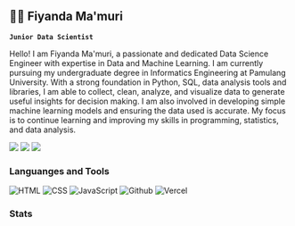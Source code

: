 ## 🧑‍💻 Fiyanda Ma'muri

**` Junior Data Scientist `**

Hello! I am Fiyanda Ma'muri, a passionate and dedicated Data Science Engineer with expertise in Data and Machine Learning. I am currently pursuing my undergraduate degree in Informatics Engineering at Pamulang University. With a strong foundation in Python, SQL, data analysis tools and libraries, I am able to collect, clean, analyze, and visualize data to generate useful insights for decision making. I am also involved in developing simple machine learning models and ensuring the data used is accurate. My focus is to continue learning and improving my skills in programming, statistics, and data analysis.


<a href="https://www.linkedin.com/in/fiyandamamuri/"><img src="https://img.shields.io/badge/LinkedIn-0077B5?style=for-the-badge&logo=linkedin&logoColor=white"></a> <a href="https://github.com/rtrivaldo"><img src="https://img.shields.io/badge/GitHub-100000?style=for-the-badge&logo=github&logoColor=white"></a> <a href="mailto:rtrivaldo05@gmail.com"><img src="https://img.shields.io/badge/Gmail-D14836?style=for-the-badge&logo=gmail&logoColor=white"></a>

### Languanges and Tools

![HTML](https://img.shields.io/badge/HTML5-E34F26?style=for-the-badge&logo=html5&logoColor=white) ![CSS](https://img.shields.io/badge/CSS3-1572B6?style=for-the-badge&logo=css3&logoColor=white) ![JavaScript](https://img.shields.io/badge/JavaScript-323330?style=for-the-badge&logo=javascript&logoColor=F7DF1E) ![Github](https://img.shields.io/badge/GitHub-100000?style=for-the-badge&logo=github&logoColor=white)  ![Vercel](https://img.shields.io/badge/Vercel-000000?style=for-the-badge&logo=vercel&logoColor=white)

### Stats

